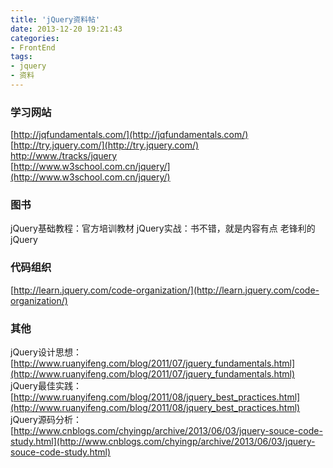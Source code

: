 ```yaml
---
title: 'jQuery资料帖'
date: 2013-12-20 19:21:43
categories: 
- FrontEnd
tags: 
- jquery
- 资料
---
```

### 学习网站

[http://jqfundamentals.com/](http://jqfundamentals.com/)  
[http://try.jquery.com/](http://try.jquery.com/)  
[http://www./tracks/jquery](http://www./tracks/jquery)  
[http://www.w3school.com.cn/jquery/](http://www.w3school.com.cn/jquery/)  

### 图书

jQuery基础教程：官方培训教材
jQuery实战：书不错，就是内容有点
老锋利的jQuery

### 代码组织

[http://learn.jquery.com/code-organization/](http://learn.jquery.com/code-organization/)  

### 其他

jQuery设计思想：[http://www.ruanyifeng.com/blog/2011/07/jquery_fundamentals.html](http://www.ruanyifeng.com/blog/2011/07/jquery_fundamentals.html)  
jQuery最佳实践：[http://www.ruanyifeng.com/blog/2011/08/jquery_best_practices.html](http://www.ruanyifeng.com/blog/2011/08/jquery_best_practices.html)  
jQuery源码分析：[http://www.cnblogs.com/chyingp/archive/2013/06/03/jquery-souce-code-study.html](http://www.cnblogs.com/chyingp/archive/2013/06/03/jquery-souce-code-study.html)  